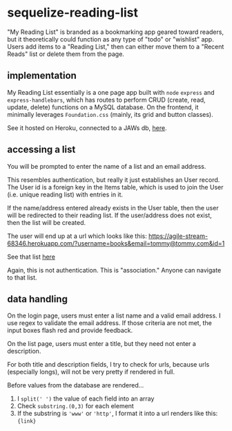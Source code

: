 # sequelize-reading-list
"My Reading List" is branded as a bookmarking app geared toward readers, but it theoretically could function as any type of "todo" or "wishlist" app. Users add items to a "Reading List," then can either move them to a "Recent Reads" list or delete them from the page.

## implementation
My Reading List essentially is a one page app built with `node` `express` and `express-handlebars`, which has routes to perform CRUD (create, read, update, delete) functions on a MySQL database. On the frontend, it minimally leverages `Foundation.css` (mainly, its grid and button classes).

See it hosted on Heroku, connected to a JAWs db, [here](https://agile-stream-68346.herokuapp.com/).

## accessing a list
You will be prompted to enter the name of a list and an email address. 

This resembles authentication, but really it just establishes an User record. The User id is a foreign key in the Items table, which is used to join the User (i.e. unique reading list) with entries in it.

If the name/address entered already exists in the User table, then the user will be redirected to their reading list. If the user/address does not exist, then the list will be created.

The user will end up at a url which looks like this:
https://agile-stream-68346.herokuapp.com/?username=books&email=tommy@tommy.com&id=1

See that list [here](https://agile-stream-68346.herokuapp.com/?username=books&email=tommy@tommy.com&id=1)

Again, this is not authentication. This is "association." Anyone can navigate to that list.

## data handling
On the login page, users must enter a list name and a valid email address. I use regex to validate the email address. If those criteria are not met, the input boxes flash red and provide feedback.

On the list page, users must enter a title, but they need not enter a description.

For both title and description fields, I try to check for urls, because urls (especially longs), will not be very pretty if rendered in full.

Before values from the database are rendered...
1. I `split(' ')` the value of each field into an array
2. Check `substring.(0,3)` for each element
3. If the substring is  `'www'` or `'http'`, I format it into a url renders like this: `{link}`